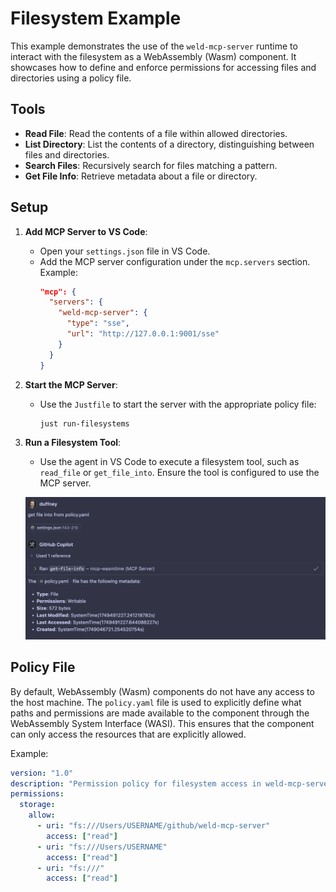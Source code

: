 # Filesystem Example

This example demonstrates the use of the `weld-mcp-server` runtime to interact with the filesystem as a WebAssembly (Wasm) component. It showcases how to define and enforce permissions for accessing files and directories using a policy file.

## Tools

- **Read File**: Read the contents of a file within allowed directories.
- **List Directory**: List the contents of a directory, distinguishing between files and directories.
- **Search Files**: Recursively search for files matching a pattern.
- **Get File Info**: Retrieve metadata about a file or directory.

## Setup

1. **Add MCP Server to VS Code**:

   - Open your `settings.json` file in VS Code.
   - Add the MCP server configuration under the `mcp.servers` section. Example:
     ```json
     "mcp": {
       "servers": {
         "weld-mcp-server": {
           "type": "sse",
           "url": "http://127.0.0.1:9001/sse"
         }
       }
     }
     ```

2. **Start the MCP Server**:

   - Use the `Justfile` to start the server with the appropriate policy file:
     ```bash
     just run-filesystems
     ```

3. **Run a Filesystem Tool**:

   - Use the agent in VS Code to execute a filesystem tool, such as `read_file` or `get_file_into`. Ensure the tool is configured to use the MCP server.

   ![alt text](get_file_into.png)

## Policy File

By default, WebAssembly (Wasm) components do not have any access to the host machine. The `policy.yaml` file is used to explicitly define what paths and permissions are made available to the component through the WebAssembly System Interface (WASI). This ensures that the component can only access the resources that are explicitly allowed.

Example:

```yaml
version: "1.0"
description: "Permission policy for filesystem access in weld-mcp-server"
permissions:
  storage:
    allow:
      - uri: "fs:///Users/USERNAME/github/weld-mcp-server"
        access: ["read"]
      - uri: "fs:///Users/USERNAME"
        access: ["read"]
      - uri: "fs:///"
        access: ["read"]
```
